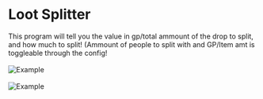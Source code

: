 # Loot Splitter
This program will tell you the value in gp/total ammount of the drop to split, and how much to split! (Ammount of people to split with and GP/Item amt is toggleable through the config! 
<br/>
<br/>
![Example](https://i.imgur.com/BCCXQCD.png)
<br/>
<br/>
![Example](https://i.imgur.com/BNojUN0.png)

